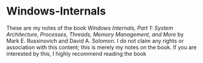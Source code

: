 # Windows-Internals

These are my notes of the book *Windows Internals, Part 1: System Architecture, Processes, Threads, Memory Management, and More* by Mark E. Russinovich and David A. Solomon. I do not claim any rights or association with this content; this is merely my notes on the book. If you are interested by this, I highly recommend reading the book

